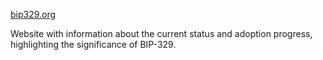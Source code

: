 [bip329.org](https://bip329.org)

Website with information about the current status and adoption progress, highlighting the significance of BIP-329.
